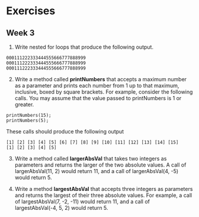 # Exercises
## Week 3

1. Write nested for loops that produce the following output.

  ```
  000111222333444555666777888999
  000111222333444555666777888999
  000111222333444555666777888999
  ```

2. Write a method called __printNumbers__ that accepts a maximum number as a parameter and prints each number from 1 up to that maximum, inclusive, boxed by square brackets. For example, consider the following calls. You may assume that the value passed to printNumbers is 1 or greater.

  ```
  printNumbers(15);
  printNumbers(5);
  ```
  These calls should produce the following output
  ```
  [1] [2] [3] [4] [5] [6] [7] [8] [9] [10] [11] [12] [13] [14] [15]
  [1] [2] [3] [4] [5]
  ```

3. Write a method called __largerAbsVal__ that takes two integers as parameters and returns the larger of the two absolute values. A call of largerAbsVal(11, 2) would return 11, and a call of largerAbsVal(4, -5) would return 5.

4. Write a method __largestAbsVal__ that accepts three integers as parameters and returns the largest of their three absolute values. For example, a call of largestAbsVal(7, -2, -11) would return 11, and a call of largestAbsVal(-4, 5, 2) would return 5.

